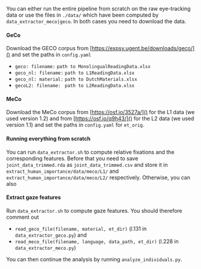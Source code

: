 You can either run the entire pipeline from scratch on the raw eye-tracking data or use the files in `./data/` which 
have been computed by `data_extractor_meco|geco`. In both cases you need to download the data.

#### GeCo  
Download the GECO corpus from [https://expsy.ugent.be/downloads/geco/]()
and set the paths in `config.yaml`  
* `geco: filename:` `path to MonolingualReadingData.xlsx`
* `geco_nl: filename:` `path to L1ReadingData.xlsx`
* `geco_nl: material:` `path to DutchMaterials.xlsx`
* `gecoL2: filename: ` `path to L2ReadingData.xlsx`


#### MeCo  
Download the MeCo corpus from [https://osf.io/3527a/]() for the L1 data (we used version 1.2) and from 
[https://osf.io/q9h43/]() for the L2 data (we used version 1.1) and set the paths in `config.yaml` for `et_orig`.

#### Running everything from scratch  
You can run `data_extractor.sh` to compute relative fixations and the corresponding features. Before that you need to 
save `joint_data_trimmed.rda` as `joint_data_trimmed.csv` and store it in `extract_human_importance/data/meco/L1/` and 
`extract_human_importance/data/meco/L2/` respectively. Otherwise, you can also

#### Extract gaze features
Run `data_extractor.sh` to compute gaze features. You should therefore comment out 
* `read_geco_file(filename, material, et_dir)` (l.131 in `data_extractor_geco.py`) and
* `read_meco_file(filename, language, data_path, et_dir)` (l.228 in `data_extractor_meco.py`)

You can then continue the analysis by running `analyze_individuals.py`.